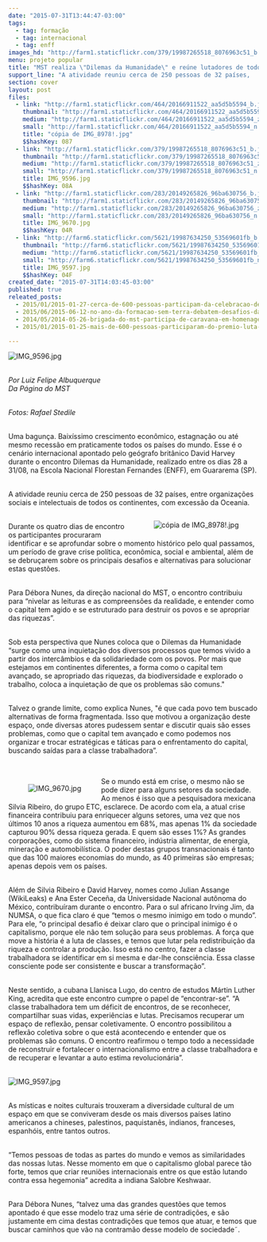 ```yaml
---
date: "2015-07-31T13:44:47-03:00"
tags:
  - tag: formação
  - tag: internacional
  - tag: enff
images_hd: "http://farm1.staticflickr.com/379/19987265518_8076963c51_b.jpg"
menu: projeto popular
title: "MST realiza \"Dilemas da Humanidade\" e reúne lutadores de todo o mundo"
support_line: "A atividade reuniu cerca de 250 pessoas de 32 países,   entre organizações sociais e intelectuais, na Escola Nacional Florestan Fernandes."
section: cover
layout: post
files:
  - link: "http://farm1.staticflickr.com/464/20166911522_aa5d5b5594_b.jpg"
    thumbnail: "http://farm1.staticflickr.com/464/20166911522_aa5d5b5594_t.jpg"
    medium: "http://farm1.staticflickr.com/464/20166911522_aa5d5b5594_z.jpg"
    small: "http://farm1.staticflickr.com/464/20166911522_aa5d5b5594_n.jpg"
    title: "cópia de IMG_8978!.jpg"
    $$hashKey: 087
  - link: "http://farm1.staticflickr.com/379/19987265518_8076963c51_b.jpg"
    thumbnail: "http://farm1.staticflickr.com/379/19987265518_8076963c51_t.jpg"
    medium: "http://farm1.staticflickr.com/379/19987265518_8076963c51_z.jpg"
    small: "http://farm1.staticflickr.com/379/19987265518_8076963c51_n.jpg"
    title: IMG_9596.jpg
    $$hashKey: 08A
  - link: "http://farm1.staticflickr.com/283/20149265826_96ba630756_b.jpg"
    thumbnail: "http://farm1.staticflickr.com/283/20149265826_96ba630756_t.jpg"
    medium: "http://farm1.staticflickr.com/283/20149265826_96ba630756_z.jpg"
    small: "http://farm1.staticflickr.com/283/20149265826_96ba630756_n.jpg"
    title: IMG_9670.jpg
    $$hashKey: 04R
  - link: "http://farm6.staticflickr.com/5621/19987634250_53569601fb_b.jpg"
    thumbnail: "http://farm6.staticflickr.com/5621/19987634250_53569601fb_t.jpg"
    medium: "http://farm6.staticflickr.com/5621/19987634250_53569601fb_z.jpg"
    small: "http://farm6.staticflickr.com/5621/19987634250_53569601fb_n.jpg"
    title: IMG_9597.jpg
    $$hashKey: 04F
created_date: "2015-07-31T14:03:45-03:00"
published: true
releated_posts:
  - 2015/01/2015-01-27-cerca-de-600-pessoas-participam-da-celebracao-de-10-anos-da-enff.md
  - 2015/06/2015-06-12-no-ano-da-formacao-sem-terra-debatem-desafios-da-organizacao-politica.md
  - 2014/05/2014-05-26-brigada-do-mst-participa-de-caravana-em-homenagem-ao-zapatista-galeano.md
  - 2015/01/2015-01-25-mais-de-600-pessoas-participaram-do-premio-luta-pela-terra.md

---
```

<p><img alt="IMG_9596.jpg" src="http://farm1.staticflickr.com/379/19987265518_8076963c51_b.jpg" /></p>

<p><br />
<em>Por Luiz Felipe Albuquerque<br />
Da P&aacute;gina do MST</em></p>

<p><br />
<em>Fotos: Rafael Stedile</em></p>

<p class="p2"><br />
Uma bagun&ccedil;a. Baix&iacute;ssimo crescimento econ&ocirc;mico, estagna&ccedil;&atilde;o ou at&eacute; mesmo recess&atilde;o em praticamente todos os pa&iacute;ses do mundo. Esse &eacute; o cen&aacute;rio internacional apontado pelo ge&oacute;grafo brit&acirc;nico&nbsp;David Harvey durante o encontro Dilemas da Humanidade, realizado entre os dias 28 a 31/08, na Escola Nacional Florestan Fernandes (ENFF), em Guararema (SP).</p>

<p class="p1"><br />
A atividade reuniu cerca de 250 pessoas de 32 pa&iacute;ses, entre organiza&ccedil;&otilde;es sociais e intelectuais de todos os continentes, com excess&atilde;o da Oceania.&nbsp;</p>

<figure class="image" style="float:right"><img alt="cópia de IMG_8978!.jpg" src="http://farm1.staticflickr.com/464/20166911522_aa5d5b5594_b.jpg" />
<figcaption></figcaption>
</figure>

<p class="p1"><br />
Durante os quatro dias de encontro os participantes procuraram identificar e se aprofundar sobre o momento hist&oacute;rico pelo qual passamos, um per&iacute;odo de grave&nbsp;crise pol&iacute;tica, econ&ocirc;mica, social e ambiental, al&eacute;m de se debru&ccedil;arem sobre os principais desafios e alternativas para solucionar estas quest&otilde;es.</p>

<p class="p1"><br />
Para D&eacute;bora Nunes, da dire&ccedil;&atilde;o nacional do MST, o encontro contribuiu para &ldquo;nivelar as leituras e as compreens&otilde;es da realidade, e entender como o capital tem agido e se estruturado para destruir os povos e se apropriar das riquezas&rdquo;.</p>

<p class="p1"><br />
Sob esta perspectiva que Nunes coloca que o Dilemas da Humanidade &ldquo;surge como uma inquieta&ccedil;&atilde;o dos diversos processos que temos vivido a partir dos interc&acirc;mbios e da solidariedade com os povos. Por mais que estejamos em continentes diferentes, a forma como o capital tem avan&ccedil;ado, se apropriado das riquezas, da biodiversidade e explorado o trabalho, coloca a inquieta&ccedil;&atilde;o de que os problemas s&atilde;o comuns.&quot;</p>

<p class="p1"><br />
Talvez o grande limite, como explica Nunes,&nbsp;&quot;&eacute; que cada povo tem buscado alternativas de forma fragmentada. Isso que motivou a organiza&ccedil;&atilde;o deste espa&ccedil;o, onde diversas atores pudessem sentar e discutir quais s&atilde;o esses problemas, como que o capital tem avan&ccedil;ado e como podemos nos organizar e trocar estrat&eacute;gicas e t&aacute;ticas para o enfrentamento do capital, buscando sa&iacute;das para a classe trabalhadora&rdquo;.</p>

<p class="p1">&nbsp;</p>

<figure class="image" style="float:left"><img alt="IMG_9670.jpg" src="http://farm1.staticflickr.com/283/20149265826_96ba630756_b.jpg" />
<figcaption></figcaption>
</figure>

<p class="p1">Se o mundo est&aacute; em crise, o mesmo n&atilde;o se pode dizer para alguns setores da sociedade. Ao menos &eacute; isso que a pesquisadora&nbsp;mexicana Silvia Ribeiro,&nbsp;do grupo ETC, esclarece. De acordo com ela, a atual crise financeira contribuiu para enriquecer alguns setores, uma vez que nos &uacute;ltimos 10 anos a riqueza aumentou em 68%, mas apenas 1% da sociedade capturou 90% dessa riqueza gerada. E quem s&atilde;o esses 1%? As grandes corpora&ccedil;&otilde;es, como do sistema financeiro, ind&uacute;stria alimentar, de energia, minera&ccedil;&atilde;o e automobil&iacute;stica. O poder destas grupos transnacionais &eacute; tanto que das 100 maiores economias do mundo, as 40 primeiras s&atilde;o empresas; apenas depois vem os pa&iacute;ses.</p>

<p class="p1"><br />
Al&eacute;m de Silvia Ribeiro e David Harvey, nomes como Julian Assange (WikiLeaks) e Ana Ester Cece&ntilde;a, da Universidade Nacional aut&ocirc;noma do M&eacute;xico, contribu&iacute;ram durante o encontro. Para o sul africano Irving Jim, da NUMSA, o que fica claro &eacute; que &ldquo;temos o mesmo inimigo em todo o mundo&rdquo;. Para ele, &ldquo;o principal desafio &eacute; deixar claro que o principal inimigo &eacute; o capitalismo, porque ele n&atilde;o tem solu&ccedil;&atilde;o para seus problemas. A for&ccedil;a que move a hist&oacute;ria &eacute; a luta de classes, e temos que lutar pela redistribui&ccedil;&atilde;o da riqueza e controlar a produ&ccedil;&atilde;o. Isso est&aacute; no centro, fazer a classe trabalhadora se identificar em si mesma e dar-lhe consci&ecirc;ncia. Essa classe consciente pode ser consistente e buscar a transforma&ccedil;&atilde;o&rdquo;.</p>

<p class="p1"><br />
Neste sentido, a cubana Llanisca Lugo, do centro de estudos M&aacute;rtin Luther King, acredita que este encontro cumpre o papel de &ldquo;encontrar-se&rdquo;. &ldquo;A classe trabalhadora tem um d&eacute;ficit de encontros, de se reconhecer, compartilhar suas vidas, experi&ecirc;ncias e lutas. Precisamos recuperar um espa&ccedil;o de reflex&atilde;o, pensar coletivamente. O encontro possibilitou a reflex&atilde;o coletiva sobre o que est&aacute; acontecendo e entender que os problemas s&atilde;o comuns. O encontro reafirmou o tempo todo a necessidade de reconstruir e fortalecer o internacionalismo entre a classe trabalhadora e de recuperar e levantar a auto estima revolucion&aacute;ria&rdquo;.<br />
&nbsp;</p>

<p class="p1"><img alt="IMG_9597.jpg" src="http://farm6.staticflickr.com/5621/19987634250_53569601fb_b.jpg" /></p>

<p class="p1"><br />
As m&iacute;sticas e noites culturais trouxeram a diversidade cultural de um espa&ccedil;o em que se conviveram desde os mais diversos pa&iacute;ses latino americanos a chineses, palestinos, paquistan&ecirc;s, indianos, franceses, espanh&oacute;is, entre tantos outros.</p>

<p class="p1"><br />
&ldquo;Temos pessoas de todas as partes do mundo e vemos as similaridades das nossas lutas. Nesse momento em que o capitalismo global parece t&atilde;o forte, temos que criar reuni&otilde;es internacionais entre os que est&atilde;o lutando contra essa hegemonia&rdquo; acredita a indiana Salobre Keshwaar.</p>

<p class="p1"><br />
Para D&eacute;bora Nunes, &ldquo;talvez uma das grandes quest&otilde;es que temos apontado &eacute; que esse modelo traz uma s&eacute;rie de contradi&ccedil;&otilde;es, e s&atilde;o justamente em cima destas contradi&ccedil;&otilde;es que temos que atuar, e temos que buscar caminhos que v&atilde;o&nbsp;na contram&atilde;o desse modelo de sociedade&tilde;.</p>
